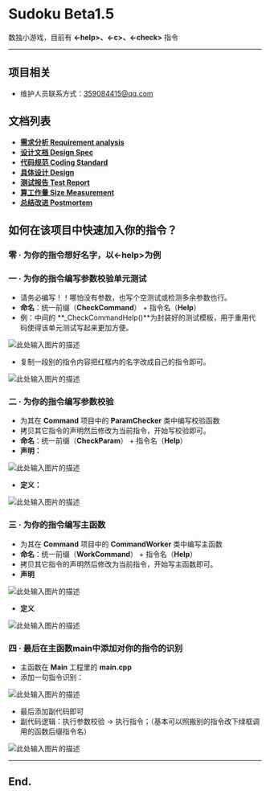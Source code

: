 # Sudoku Beta1.5

数独小游戏，目前有 **<-help>、<-c>、<-check>** 指令

---

## **项目相关**

- 维护人员联系方式：359084415@qq.com

## **文档列表**

- **[需求分析 Requirement analysis][1]**
- **[设计文档 Design Spec][2]**      
- **[代码规范 Coding Standard][3]** 
- **[具体设计 Design][4]**
- **[测试报告 Test Report][5]**  
- **[算工作量 Size Measurement][6]**  
- **[总结改进 Postmortem][7]**

## **如何在该项目中快速加入你的指令？**

### **零 · 为你的指令想好名字，以<-help>为例**

### **一 · 为你的指令编写参数校验单元测试**

- 请务必编写！！哪怕没有参数，也写个空测试或检测多余参数也行。
- **命名**：统一前缀（**CheckCommand**） + 指令名（**Help**）
- 例：中间的 **_CheckCommandHelp()**为封装好的测试模板，用于重用代码使得该单元测试写起来更加方便。

![此处输入图片的描述][8]

- 复制一段别的指令内容把红框内的名字改成自己的指令即可。

![此处输入图片的描述][9]

### **二 · 为你的指令编写参数校验**

- 为其在 **Command** 项目中的 **ParamChecker** 类中编写校验函数
- 拷贝其它指令的声明然后修改为当前指令，开始写校验即可。
- **命名**：统一前缀（**CheckParam**） + 指令名（**Help**）
- **声明：**

![此处输入图片的描述][10]

- **定义：**

![此处输入图片的描述][11]

### **三 · 为你的指令编写主函数**

- 为其在 **Command** 项目中的 **CommandWorker** 类中编写主函数
- **命名**：统一前缀（**WorkCommand**） + 指令名（**Help**）
- 拷贝其它指令的声明然后修改为当前指令，开始写主函数即可。
- **声明**

![此处输入图片的描述][12]

- **定义**

![此处输入图片的描述][13]

### **四 · 最后在主函数main中添加对你的指令的识别**

- 主函数在 **Main** 工程里的 **main.cpp**
- 添加一句指令识别：

![此处输入图片的描述][14]

- 最后添加副代码即可
- 副代码逻辑：执行参数校验 -> 执行指令；（基本可以照搬别的指令改下绿框调用的函数后缀指令名）

![此处输入图片的描述][15]

---

## **End.**

  [1]: https://github.com/TheSkyFucker/Sudoku/blob/master/docs/Beta%201.0%20-%20Requirement%20analysis.md
  [2]: https://github.com/TheSkyFucker/Sudoku/blob/master/docs/Beta%201.0%20-%20Design%20Spec.md
  [3]: https://github.com/TheSkyFucker/Sudoku/blob/master/docs/Beta%201.0%20-%20Coding%20Standard.md
  [4]: https://github.com/TheSkyFucker/Sudoku/blob/master/docs/Beta%201.0%20-%20Design.md
  [5]: https://github.com/TheSkyFucker/Sudoku/blob/master/docs/Beta%201.0%20-%20Test%20Report.md
  [6]: https://github.com/TheSkyFucker/Sudoku/blob/master/docs/Beta%201.0%20-%20size%20measurement.md
  [7]: https://github.com/TheSkyFucker/Sudoku/blob/master/docs/Beta%201.0%20-%20Postmortem.md
  [8]: http://od690gqhu.bkt.clouddn.com/201791023537.png
  [9]: http://od690gqhu.bkt.clouddn.com/201791023917.png
  [10]: http://od690gqhu.bkt.clouddn.com/201791024357.png
  [11]: http://od690gqhu.bkt.clouddn.com/20179102458.png
  [12]: http://od690gqhu.bkt.clouddn.com/201791024821.png
  [13]: http://od690gqhu.bkt.clouddn.com/201791025121.png
  [14]: http://od690gqhu.bkt.clouddn.com/201791025427.png
  [15]: http://od690gqhu.bkt.clouddn.com/201791025615.png